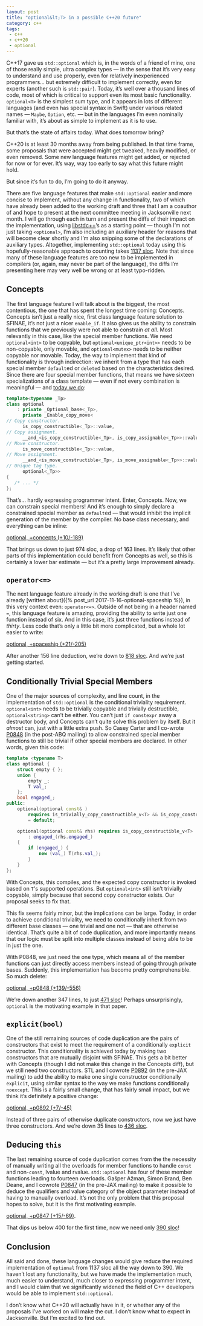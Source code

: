 ```yaml
---
layout: post
title: "optional&lt;T> in a possible C++20 future"
category: c++
tags:
 - c++
 - c++20
 - optional
---
```


C++17 gave us `std::optional` which is, in the words of a friend of mine, one of those really simple, ultra complex types — in the sense that it’s very easy to understand and use properly, even for relatively inexperienced programmers… but extremely difficult to implement correctly, even for experts (another such is `std::pair`). Today, it’s well over a thousand lines of code, most of which is critical to support even its most basic functionality. `optional<T>` is the simplest sum type, and it appears in lots of different languages (and even has special syntax in Swift) under various related names — `Maybe`, `Option`, etc. — but in the languages I’m even nominally familiar with, it’s about as simple to implement as it is to use.

But that’s the state of affairs today. What does tomorrow bring?

C++20 is at least 30 months away from being published. In that time frame, some proposals that were accepted might get tweaked, heavily modified, or even removed. Some new language features might get added, or rejected for now or for ever. It’s way, way too early to say what this future might hold.

But since it’s fun to do, I’m going to do it anyway.

There are five language features that make `std::optional` easier and more concise to implement, without any change in functionality, two of which have already been added to the working draft and three that I am a coauthor of and hope to present at the next committee meeting in Jacksonville next month. I will go through each in turn and present the diffs of their impact on the implementation, using [libstdc++](https://github.com/gcc-mirror/gcc/blame/1dc23505191d6ac79af9d403e7c543addd760ebd/libstdc%2B%2B-v3/include/std/optional#L101-L1195)’s as a starting point — though I’m not just taking `<optional>`, I’m also including an auxiliary header for reasons that will become clear shortly and I’m also snipping some of the declarations of auxiliary types. Altogether, implementing `std::optional` today using this hopefully-reasonable approach to counting takes [1137 sloc](https://github.com/BRevzin/cpp_proposals/blob/0b67333c562b4cfa52a42efda1ba13ed45037900/optional/optional.h). Note that since many of these language features are too new to be implemented in compilers (or, again, may never be part of the language), the diffs I’m presenting here may very well be wrong or at least typo-ridden.

## Concepts

The first language feature I will talk about is the biggest, the most contentious, the one that has spent the longest time coming: Concepts. Concepts isn’t just a really nice, first class language feature solution to SFINAE, it’s not just a nicer `enable_if`. It also gives us the ability to constrain functions that we previously were not able to constrain *at all*. Most relevantly in this case, like the special member functions. We need `optional<int>` to be copyable, but `optional<unique_ptr<int>>` needs to be non-copyable, only movable, and `optional<mutex>` needs to be neither copyable nor movable. Today, the way to implement that kind of functionality is through indirection: we inherit from a type that has each special member `default`ed or `delete`d based on the characteristics desired. Since there are four special member functions, that means we have sixteen specializations of a class template — even if not every combination is meaningful — and [today we do](https://github.com/BRevzin/cpp_proposals/blob/0b67333c562b4cfa52a42efda1ba13ed45037900/optional/optional.h#L697-L711):

```cpp
template<typename _Tp>
class optional
    : private _Optional_base<_Tp>,
      private _Enable_copy_move<
// Copy constructor.
      is_copy_constructible<_Tp>::value,
// Copy assignment.
      __and_<is_copy_constructible<_Tp>, is_copy_assignable<_Tp>>::value,
// Move constructor.
      is_move_constructible<_Tp>::value,
// Move assignment.
      __and_<is_move_constructible<_Tp>, is_move_assignable<_Tp>>::value,
// Unique tag type.
      optional<_Tp>>
{
   /* ... */
};
```

That’s… hardly expressing programmer intent. Enter, Concepts. Now, we can constrain special members! And it’s enough to simply declare a constrained special member as `default`ed — that would inhibit the implicit generation of the member by the compiler. No base class necessary, and everything can be inline:

[optional, +concepts (+10/-189)](https://github.com/BRevzin/cpp_proposals/commit/902b772a61b7e4a718d1b511b8b688b58184e82c?source=post_page-----6a1f2158fb76---------------------------------------)

That brings us down to just 974 sloc, a drop of 163 lines. It’s likely that other parts of this implementation could benefit from Concepts as well, so this is certainly a lower bar estimate — but it’s a pretty large improvement already.

## `operator<=>`

The next language feature already in the working draft is one that I’ve already [written about]({% post_url 2017-11-16-optional-spaceship %}), in this very context even: `operator<=>`. Outside of not being in a header named `=`, this language feature is amazing, providing the ability to write just one function instead of six. And in this case, it’s just three functions instead of *thirty*. Less code that’s only a little bit more complicated, but a whole lot easier to write:

[optional, +spaceship (+21/-205)](https://github.com/BRevzin/cpp_proposals/commit/5da9873727af8b9be6b23ef6bbd1a1a53c1beb8f?source=post_page-----6a1f2158fb76---------------------------------------)

After another 156 line deduction, we’re down to [818 sloc](https://github.com/BRevzin/cpp_proposals/blob/5da9873727af8b9be6b23ef6bbd1a1a53c1beb8f/optional/optional.h). And we’re just getting started.

## Conditionally Trivial Special Members

One of the major sources of complexity, and line count, in the implementation of `std::optional` is the conditional triviality requirement. `optional<int>` needs to be trivially copyable and trivially destructible, `optional<string>` can’t be either. You can’t just `if constexpr` away a destructor body, and Concepts can’t quite solve this problem by itself. But it *almost* can, just with a little extra push. So Casey Carter and I co-wrote [P0848](https://wg21.link/p0848) (in the post-ABQ mailing) to allow constrained special member functions to still be trivial if other special members are declared. In other words, given this code:

```cpp
template <typename T>
class optional {
    struct empty { };
    union {
        empty _;
        T val_;
    };
    bool engaged_;
public:
    optional(optional const& )
        requires is_trivially_copy_constructible_v<T> && is_copy_constructible_v<T>
        = default;

    optional(optional const& rhs) requires is_copy_constructible_v<T>
        : engaged_(rhs.engaged_)
    {
        if (engaged_) {
            new (val_) T(rhs.val_);
        }
    }
};
```

With Concepts, this compiles, and the expected copy constructor is invoked based on `T`'s supported operations. But `optional<int>` still isn’t trivially copyable, simply because that second copy constructor exists. Our proposal seeks to fix that.

This fix seems fairly minor, but the implications can be large. Today, in order to achieve conditional triviality, we need to conditionally inherit from two different base classes — one trivial and one not — that are otherwise identical. That’s quite a bit of code duplication, and more importantly means that our logic must be split into multiple classes instead of being able to be in just the one.

With P0848, we just need the one type, which means all of the member functions can just directly access members instead of going through private bases. Suddenly, this implementation has become pretty comprehensible. So much delete:

[optional, +p0848 (+139/-556)](https://github.com/BRevzin/cpp_proposals/commit/87deaa7a292e946705a16c01dfc74895f6a245a7?source=post_page-----6a1f2158fb76---------------------------------------)

We’re down another 347 lines, to just [471 sloc](https://github.com/BRevzin/cpp_proposals/blob/87deaa7a292e946705a16c01dfc74895f6a245a7/optional/optional.h)! Perhaps unsurprisingly, `optional` is the motivating example in that paper.

## `explicit(bool)`

One of the still remaining sources of code duplication are the pairs of constructors that exist to meet the requirement of a conditionally `explicit` constructor. This conditionality is achieved today by making two constructors that are mutually disjoint with SFINAE. This gets a bit better with Concepts (though I did not make this change in the Concepts diff), but we still need two constructors. STL and I cowrote [P0892](https://wg21.link/p0892) (in the pre-JAX mailing) to add the ability to make one single constructor conditionally `explicit`, using similar syntax to the way we make functions conditionally `noexcept`. This is a fairly small change, that has fairly small impact, but we think it’s definitely a positive change:

[optional, +p0892 (+7/-45)](https://github.com/BRevzin/cpp_proposals/commit/dc06c7feb972e44a4f919780d704c6e2a225e0b7?source=post_page-----6a1f2158fb76---------------------------------------)

Instead of three pairs of otherwise duplicate constructors, now we just have three constructors. And we’re down 35 lines to [436 sloc](https://github.com/BRevzin/cpp_proposals/blob/dc06c7feb972e44a4f919780d704c6e2a225e0b7/optional/optional.h).

## Deducing `this`

The last remaining source of code duplication comes from the the necessity of manually writing all the overloads for member functions to handle `const` and non-`const`, lvalue and rvalue. `std::optional` has four of these member functions leading to fourteen overloads. Gašper Ažman, Simon Brand, Ben Deane, and I cowrote [P0847](https://wg21.link/p0847) (in the pre-JAX mailing) to make it possible to deduce the qualifiers and value category of the object parameter instead of having to manually overload. It’s not the only problem that this proposal hopes to solve, but it is the first motivating example.

[optional, +p0847 (+15/-69)](https://github.com/BRevzin/cpp_proposals/commit/5e13ffbc81fd534651212f412ffc5d18f7e718f8?source=post_page-----6a1f2158fb76---------------------------------------).

That dips us below 400 for the first time, now we need only [390 sloc](https://github.com/BRevzin/cpp_proposals/blob/5e13ffbc81fd534651212f412ffc5d18f7e718f8/optional/optional.h)!

## Conclusion

All said and done, these language changes would give reduce the required implementation of `optional` from 1137 sloc all the way down to 390. We haven’t lost any functionality, but we have made the implementation much, much easier to understand, much closer to expressing programmer intent, and I would claim that we significantly widened the field of C++ developers would be able to implement `std::optional`.

I don’t know what C++20 will actually have in it, or whether any of the proposals I’ve worked on will make the cut. I don’t know what to expect in Jacksonville. But I’m excited to find out.
